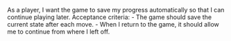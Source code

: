 As a player, I want the game to save my progress automatically so that I can continue playing later.
    Acceptance criteria:
    - The game should save the current state after each move.
    - When I return to the game, it should allow me to continue from where I left off.

